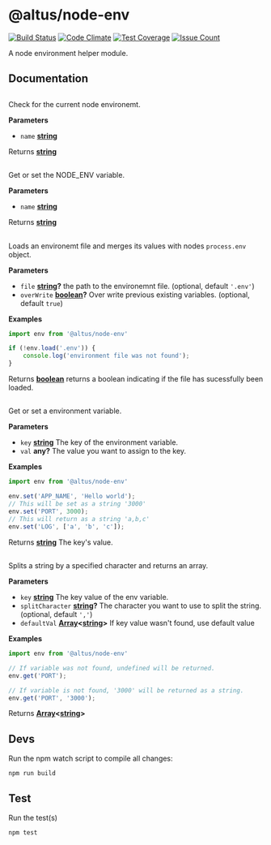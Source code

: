 # @altus/node-env

[![Build Status](https://travis-ci.org/carstensaltus/node-environment.svg?branch=master)](https://travis-ci.org/carstensaltus/node-environment)
[![Code Climate](https://codeclimate.com/github/carstensaltus/node-environment/badges/gpa.svg)](https://codeclimate.com/github/carstensaltus/node-environment)
[![Test Coverage](https://codeclimate.com/github/carstensaltus/node-environment/badges/coverage.svg)](https://codeclimate.com/github/carstensaltus/node-environment/coverage)
[![Issue Count](https://codeclimate.com/github/carstensaltus/node-environment/badges/issue_count.svg)](https://codeclimate.com/github/carstensaltus/node-environment)

A node environment helper module.

## Documentation

<!-- Generated by documentation.js. Update this documentation by updating the source code. -->

## 

Check for the current node environemt.

**Parameters**

-   `name` **[string](https://developer.mozilla.org/en-US/docs/Web/JavaScript/Reference/Global_Objects/String)** 

Returns **[string](https://developer.mozilla.org/en-US/docs/Web/JavaScript/Reference/Global_Objects/String)** 

## 

Get or set the NODE_ENV variable.

**Parameters**

-   `name` **[string](https://developer.mozilla.org/en-US/docs/Web/JavaScript/Reference/Global_Objects/String)** 

Returns **[string](https://developer.mozilla.org/en-US/docs/Web/JavaScript/Reference/Global_Objects/String)** 

## 

Loads an environemt file and merges its values with
nodes `process.env` object.

**Parameters**

-   `file` **[string](https://developer.mozilla.org/en-US/docs/Web/JavaScript/Reference/Global_Objects/String)?** the path to the environemnt file. (optional, default `'.env'`)
-   `overWrite` **[boolean](https://developer.mozilla.org/en-US/docs/Web/JavaScript/Reference/Global_Objects/Boolean)?** Over write previous existing variables. (optional, default `true`)

**Examples**

```javascript
import env from '@altus/node-env'

if (!env.load('.env')) {
	console.log('environment file was not found');
}
```

Returns **[boolean](https://developer.mozilla.org/en-US/docs/Web/JavaScript/Reference/Global_Objects/Boolean)** returns a boolean indicating if the file has sucessfully been loaded.

## 

Get or set a environment variable.

**Parameters**

-   `key` **[string](https://developer.mozilla.org/en-US/docs/Web/JavaScript/Reference/Global_Objects/String)** The key of the environment variable.
-   `val` **any?** The value you want to assign to the key.

**Examples**

```javascript
import env from '@altus/node-env'

env.set('APP_NAME', 'Hello world');
// This will be set as a string '3000'
env.set('PORT', 3000);
// This will return as a string 'a,b,c'
env.set('LOG', ['a', 'b', 'c']);
```

Returns **[string](https://developer.mozilla.org/en-US/docs/Web/JavaScript/Reference/Global_Objects/String)** The key's value.

## 

Splits a string by a specified character and returns an array.

**Parameters**

-   `key` **[string](https://developer.mozilla.org/en-US/docs/Web/JavaScript/Reference/Global_Objects/String)** The key value of the env variable.
-   `splitCharacter` **[string](https://developer.mozilla.org/en-US/docs/Web/JavaScript/Reference/Global_Objects/String)?** The character you want to use to split the string. (optional, default `','`)
-   `defaultVal` **[Array](https://developer.mozilla.org/en-US/docs/Web/JavaScript/Reference/Global_Objects/Array)&lt;[string](https://developer.mozilla.org/en-US/docs/Web/JavaScript/Reference/Global_Objects/String)>** If key value wasn't found, use default value

**Examples**

```javascript
import env from '@altus/node-env'

// If variable was not found, undefined will be returned.
env.get('PORT');

// If variable is not found, '3000' will be returned as a string.
env.get('PORT', '3000');
```

Returns **[Array](https://developer.mozilla.org/en-US/docs/Web/JavaScript/Reference/Global_Objects/Array)&lt;[string](https://developer.mozilla.org/en-US/docs/Web/JavaScript/Reference/Global_Objects/String)>** 

## Devs

Run the npm watch script to compile all changes:
```
npm run build
```

## Test
Run the test(s)
```
npm test
```
